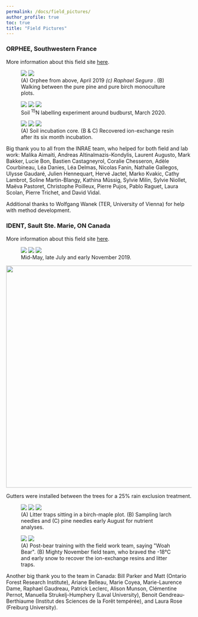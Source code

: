 ```yaml
---
permalink: /docs/field_pictures/
author_profile: true
toc: true
title: "Field Pictures"
---
```


### ORPHEE, Southwestern France
More information about this field site [here](https://sites.google.com/view/orpheeexperiment/home). 
<br>

<figure class="half">
	<a height="400" href="/img/orphee_above.jpg"><img src="/img/orphee_above.jpg"></a>
	<a height="400" href="/img/orphee_laurent.jpg"><img src="/img/orphee_laurent.jpg"></a>
	<figcaption> (A) Orphee from above, April 2019 <i>(c) Raphael Segura </i>. (B) Walking between the pure pine and pure birch monoculture plots. </figcaption>
</figure>   

<figure class="third">
	<a height="400" href="/img/orphee_label_prep.jpg"><img src="/img/orphee_label_prep.jpg"></a>
    <a height="400" href="/img/orphee_label.jpg"><img src="/img/orphee_label.jpg"></a>
    <a height="400" href="/img/orphee_leaves_T1.jpg"><img src="/img/orphee_leaves_T1.jpg"></a>
    <figcaption> Soil <sup>15</sup>N labelling experiment around budburst, March 2020. </figcaption>
</figure>   

<figure class="third">
	<a height="400" href="/img/orphee_raison_core.jpg"><img src="/img/orphee_raison_core.jpg"></a>
    <a height="400" href="/img/orphee_me_resine.png"><img src="/img/orphee_me_resine.png"></a>
    <a height="400" href="/img/orphee_resine.png"><img src="/img/orphee_resine.png"></a>
    <figcaption> (A) Soil incubation core. (B & C) Recovered ion-exchange resin after its six month incubation. </figcaption>
</figure>   

Big thank you to all from the INRAE team, who helped for both field and lab work: Malika Aimaiti, Andreas Altinalmazis-Kondylis, Laurent Augusto, Mark Bakker, Lucie Bon, Bastien Castagneyrol, Coralie Chesseron, Adèle Courbineau, Léa Danies, Léa Delmas, Nicolas Fanin, Nathalie Gallegos, Ulysse Gaudaré, Julien Hennequart, Hervé Jactel, Marko Kvakic, Cathy Lambrot, Soline Martin-Blangy, Kathina Müssig, Sylvie Milin, Sylvie Niollet, Maëva Pastoret, Christophe Poilleux, Pierre Pujos, Pablo Raguet, Laura Scolan, Pierre Trichet, and David Vidal. 

Additional thanks to Wolfgang Wanek (TER, University of Vienna) for help with method development. 


### IDENT, Sault Ste. Marie, ON Canada 
More information about this field site [here](http://www.treedivnet.ugent.be/ExpIDENT.html).
<br>

<figure class="third">
	<a height="400" href="/img/ssm_may.jpg"><img src="/img/ssm_may.jpg"></a>
    <a height="400" href="/img/ssm_july.jpg"><img src="/img/ssm_july.jpg"></a>
    <a height="400" href="/img/ssm_nov.jpg"><img src="/img/ssm_nov.jpg"></a>
    <figcaption> Mid-May, late July and early November 2019. </figcaption>
</figure>   

<p align="center">
  <img width="600" src="/img/IDENT.png">
  <figcaption> Gutters were installed between the trees for a 25% rain exclusion treatment. </figcaption>
</p>

<figure class="third">
	<a height="400" href="/img/july_traps.jpg"><img src="/img/july_traps.jpg"></a>
    <a height="400" href="/img/july_alison.jpg"><img src="/img/july_alison.jpg"></a>
    <a height="400" href="/img/july_me.jpg"><img src="/img/july_me.jpg"></a>
    <figcaption> (A) Litter traps sitting in a birch-maple plot. (B) Sampling larch needles and (C) pine needles early August for nutrient analyses. </figcaption>
</figure>   

<figure class="half">
	<a height="400" href="/img/ssm_team_may.jpg"><img src="/img/ssm_team_may.jpg"></a>
    <a height="400" href="/img/ssm_team_nov.jpg"><img src="/img/ssm_team_nov.jpg"></a>
    <figcaption> (A) Post-bear training with the field work team, saying "Woah Bear". (B) Mighty November field team, who braved the -18°C and early snow to recover the ion-exchange resins and litter traps. </figcaption>
</figure>  

Another big thank you to the team in Canada: Bill Parker and Matt (Ontario Forest Research Institute), Ariane Belleau, Marie Coyea, Marie-Laurence Dame, Raphael Gaudreau, Patrick Leclerc, Alison Munson, Clémentine Pernot, Manuella Strukelj-Humphery (Laval University), Benoit Gendreau-Berthiaume (Institut des Sciences de la Forêt tempérée), and Laura Rose (Freiburg University). 

